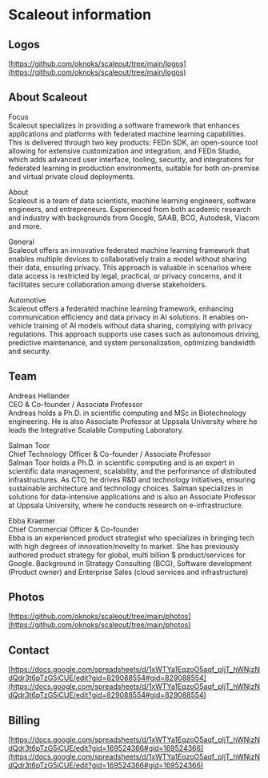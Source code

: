 # Scaleout information

## Logos
[https://github.com/oknoks/scaleout/tree/main/logos](https://github.com/oknoks/scaleout/tree/main/logos)

## About Scaleout

Focus  
Scaleout specializes in providing a software framework that enhances applications and platforms with federated machine learning capabilities. This is delivered through two key products: FEDn SDK, an open-source tool allowing for extensive customization and integration, and FEDn Studio, which adds advanced user interface, tooling, security, and integrations for federated learning in production environments, suitable for both on-premise and virtual private cloud deployments.

About  
Scaleout is a team of data scientists, machine learning engineers, software engineers, and entrepreneurs. Experienced from both academic research and industry with backgrounds from Google, SAAB, BCG, Autodesk, Viacom and more.

General  
Scaleout offers an innovative federated machine learning framework that enables multiple devices to collaboratively train a model without sharing their data, ensuring privacy. This approach is valuable in scenarios where data access is restricted by legal, practical, or privacy concerns, and it facilitates secure collaboration among diverse stakeholders.

Automotive  
Scaleout offers a federated machine learning framework, enhancing communication efficiency and data privacy in AI solutions. It enables on-vehicle training of AI models without data sharing, complying with privacy regulations. This approach supports use cases such as autonomous driving, predictive maintenance, and system personalization, optimizing bandwidth and security.

## Team
Andreas Hellander  
CEO & Co-founder / Associate Professor  
Andreas holds a Ph.D. in scientific computing and MSc in Biotechnology engineering. He is also Associate Professor at Uppsala University where he leads the Integrative Scalable Computing Laboratory.

Salman Toor  
Chief Technology Officer & Co-founder / Associate  Professor  
Salman Toor holds a Ph.D. in scientific computing and is an expert in scientific data management, scalability, and the performance of distributed infrastructures. As CTO, he drives R&D and technology initiatives, ensuring sustainable architecture and technology choices. Salman specializes in solutions for data-intensive applications and is also an Associate Professor at Uppsala University, where he conducts research on e-infrastructure.

Ebba Kraemer  
Chief Commercial Officer & Co-founder  
Ebba is an experienced product strategist who specializes in bringing  tech with high degrees of innovation/novelty to market. She has previously authored  product strategy for global, multi billion $ product/services for Google. Background in Strategy Consulting (BCG), Software development (Product owner) and Enterprise Sales (cloud services and infrastructure)

## Photos
[https://github.com/oknoks/scaleout/tree/main/photos](https://github.com/oknoks/scaleout/tree/main/photos)

## Contact
[https://docs.google.com/spreadsheets/d/1xWTYa1EqzoO5aqf_pIjT_hWNjzNdQdr3t6pTzG5iCUE/edit?gid=829088554#gid=829088554](https://docs.google.com/spreadsheets/d/1xWTYa1EqzoO5aqf_pIjT_hWNjzNdQdr3t6pTzG5iCUE/edit?gid=829088554#gid=829088554) 

## Billing
[https://docs.google.com/spreadsheets/d/1xWTYa1EqzoO5aqf_pIjT_hWNjzNdQdr3t6pTzG5iCUE/edit?gid=169524366#gid=169524366](https://docs.google.com/spreadsheets/d/1xWTYa1EqzoO5aqf_pIjT_hWNjzNdQdr3t6pTzG5iCUE/edit?gid=169524366#gid=169524366)

